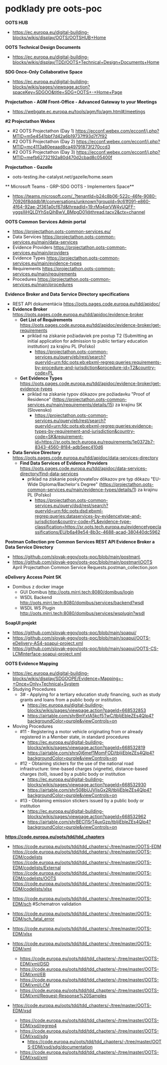 # podklady pre oots-poc
**OOTS HUB**
- https://ec.europa.eu/digital-building-blocks/wikis/display/OOTS/OOTSHUB+Home

**OOTS Technical Design Documents**
- https://ec.europa.eu/digital-building-blocks/wikis/display/TDD/OOTS+Technical+Design+Documents+Home

**SDG Once-Only Collaborative Space**
- https://ec.europa.eu/digital-building-blocks/wikis/pages/viewpage.action?spaceKey=SDGOO&title=SDG+OOTS+-+Home+Page


**Projectathon - AGM Front-Office - Advanced Gateway to your Meetings**
- https://webgate.ec.europa.eu/tools/agm/fo/agm.html#/meetings

**#2 Projectathon Webex**
- #2 OOTS Projectathon (Day 1) https://ecconf.webex.com/ecconf/j.php?MTID=m5e4541bbf7d42a6b19737ff93d7f7f92
- #2 OOTS Projectathon (Day 2) https://ecconf.webex.com/ecconf/j.php?MTID=mc4113a80eeaad8ca49791873f270ccd3
- #2 OOTS Projectathon (Day 3) https://ecconf.webex.com/ecconf/j.php?MTID=mefb62732192a80d470d2cbad8c05400f

**Projectathon - Gazelle**
- oots-testing.ihe-catalyst.net/gazelle/home.seam

** Microsoft Teams - GRP-SDG OOTS - Implementers Space**
- https://teams.microsoft.com/_?tenantId=b24c8b06-522c-46fe-9080-70926f8dddb1#/conversations/unknown?groupId=9c61f091-e860-4f64-92ae-2f361a0cf67d&threadId=19:rMq4qrVW4vUQFF-yggsIIiHQLDYhSsQihBwV_BMpgD01@thread.tacv2&ctx=channel

**OOTS Common Services Admin portal**
- https://projectathon.oots-common-services.eu/
- Data Services https://projectathon.oots-common-services.eu/main/data-services
- Evidence Providers https://projectathon.oots-common-services.eu/main/providers
- Evidence Types https://projectathon.oots-common-services.eu/main/evidence-types
- Requirements https://projectathon.oots-common-services.eu/main/requirements
- Procedures https://projectathon.oots-common-services.eu/main/procedures

**Evidence Broker and Data Service Directory specifications**
- REST API dokumentácia https://oots.pages.code.europa.eu/tdd/apidoc/
- **Evidence Broker** https://oots.pages.code.europa.eu/tdd/apidoc/evidence-broker
  - **Get List of Requirements** https://oots.pages.code.europa.eu/tdd/apidoc/evidence-broker/get-requirements
    - príklad na získanie požiadaviek pre postup T2 (Submitting an initial application for admission to public tertiary education institution) za krajinu PL (Poľsko)
      - https://projectathon.oots-common-services.eu/query/eb/rest/search?queryId=urn:fdc:oots:eb:ebxml-regrep:queries:requirements-by-procedure-and-jurisdiction&procedure-id=T2&country-code=PL
  - **Get Evidence Types** https://oots.pages.code.europa.eu/tdd/apidoc/evidence-broker/get-evidence-types
    - príklad na získanie typov dôkazov pre požiadavku "Proof of Residence" (https://projectathon.oots-common-services.eu/main/requirements/details/15) za krajinu SK (Slovensko)
      - https://projectathon.oots-common-services.eu/query/eb/rest/search?queryId=urn:fdc:oots:eb:ebxml-regrep:queries:evidence-types-by-requirement-and-jurisdiction&country-code=SK&requirement-id=https://sr.oots.tech.europa.eu/requirements/1e0372b7-8343-4560-8f84-adb5eec410d6
- **Data Service Directory** https://oots.pages.code.europa.eu/tdd/apidoc/data-services-directory
  - **Find Data Services of Evidence Providers** https://oots.pages.code.europa.eu/tdd/apidoc/data-services-directory/find-data-services
    - príklad na získanie poskytovateľov dôkazov pre typ dôkazu "EU-Wide Diploma/Bachelor's Degree" (https://projectathon.oots-common-services.eu/main/evidence-types/details/1) za krajinu PL (Poľsko)
      - https://projectathon.oots-common-services.eu/query/dsd/rest/search?queryId=urn:fdc:oots:dsd:ebxml-regrep:queries:dataservices-by-evidencetype-and-jurisdiction&country-code=PL&evidence-type-classification=https://sr.oots.tech.europa.eu/evidencetypeclassifications/EU/b6a49e54-8b3c-4688-acad-380440dc5962

**Postman Collection pre Common Services REST API Evidence Broker a Data Service Directory**
- https://github.com/slovak-egov/oots-poc/blob/main/postman\
- https://github.com/slovak-egov/oots-poc/blob/main/postman\OOTS April Projectathon Common Service Requests.postman_collection.json

**eDelivery Access Point SK**
- Domibus z docker image
  - GUI Domibus http://oots.mirri.tech:8080/domibus/login
  - WSDL Backend http://oots.mirri.tech:8080/domibus/services/backend?wsdl
  - WSDL WS Plugin http://oots.mirri.tech:8080/domibus/services/wsplugin?wsdl
  
**SoapUI projekt**
- https://github.com/slovak-egov/oots-poc/blob/main/soapui/
- https://github.com/slovak-egov/oots-poc/blob/main/soapui/OOTS-eDelivery-AS4-soapui-project.xml
- https://github.com/slovak-egov/oots-poc/blob/main/soapui/OOTS-CS-LCMInterface-soapui-project.xml

**OOTS Evidence Mapping**
- https://ec.europa.eu/digital-building-blocks/wikis/display/SDGOOPE/Evidence+Mapping+-+Once+Only+Technical+System
- Studying Procedures
	- 3# - Applying for a tertiary education study financing, such as study grants and loans from a public body or institution.
		- https://ec.europa.eu/digital-building-blocks/wikis/pages/viewpage.action?pageId=668532853
		- https://airtable.com/shrBmYxtA5kcf5TwC/tbljiEbleZEs4QIp4?backgroundColor=purple&viewControls=on
- Moving Procedures
	- #11 - Registering a motor vehicle originating from or already registered in a Member state, in standard procedures
		- https://ec.europa.eu/digital-building-blocks/wikis/pages/viewpage.action?pageId=668532819
		- https://airtable.com/shrs0j6mef1MomFOD/tbljiEbleZEs4QIp4?backgroundColor=purple&viewControls=on
	- #12 - Obtaining stickers for the use of the national road infrastructure: time-based charges (vignette), distance-based charges (toll), issued by a public body or institution
		- https://ec.europa.eu/digital-building-blocks/wikis/pages/viewpage.action?pageId=668532930
		- https://airtable.com/shr508bUJVIisGx2R/tbljiEbleZEs4QIp4?backgroundColor=purple&viewControls=on
	- #13 - Obtaining emission stickers issued by a public body or institution
		- https://ec.europa.eu/digital-building-blocks/wikis/pages/viewpage.action?pageId=668532962
		- https://airtable.com/shrBECI1SrT4uxGzp/tbljiEbleZEs4QIp4?backgroundColor=purple&viewControls=on
		
**https://code.europa.eu/oots/tdd/tdd_chapters**
- https://code.europa.eu/oots/tdd/tdd_chapters/-/tree/master/OOTS-EDM
		https://code.europa.eu/oots/tdd/tdd_chapters/-/tree/master/OOTS-EDM/codelists
			https://code.europa.eu/oots/tdd/tdd_chapters/-/tree/master/OOTS-EDM/codelists/External
			https://code.europa.eu/oots/tdd/tdd_chapters/-/tree/master/OOTS-EDM/codelists/OOTS
			https://code.europa.eu/oots/tdd/tdd_chapters/-/tree/master/OOTS-EDM/codelists/xlsx

- https://code.europa.eu/oots/tdd/tdd_chapters/-/tree/master/OOTS-EDM/sch #Schematron validation
- https://code.europa.eu/oots/tdd/tdd_chapters/-/tree/master/OOTS-EDM/sch_fatal_error
- https://code.europa.eu/oots/tdd/tdd_chapters/-/tree/master/OOTS-EDM/xlsx
- https://code.europa.eu/oots/tdd/tdd_chapters/-/tree/master/OOTS-EDM/xml
  - https://code.europa.eu/oots/tdd/tdd_chapters/-/tree/master/OOTS-EDM/xml/DSD
  - https://code.europa.eu/oots/tdd/tdd_chapters/-/tree/master/OOTS-EDM/xml/EB
  - https://code.europa.eu/oots/tdd/tdd_chapters/-/tree/master/OOTS-EDM/xml/LCM
  - https://code.europa.eu/oots/tdd/tdd_chapters/-/tree/master/OOTS-EDM/xml/Request-Response%20Samples
- https://code.europa.eu/oots/tdd/tdd_chapters/-/tree/master/OOTS-EDM/xsd
  - https://code.europa.eu/oots/tdd/tdd_chapters/-/tree/master/OOTS-EDM/xsd/regrep4
  - https://code.europa.eu/oots/tdd/tdd_chapters/-/tree/master/OOTS-EDM/xsd/sdg
    - https://code.europa.eu/oots/tdd/tdd_chapters/-/tree/master/OOTS-EDM/xsd/sdg/documentation
  - https://code.europa.eu/oots/tdd/tdd_chapters/-/tree/master/OOTS-EDM/xsd/xml

